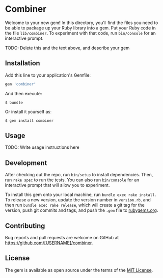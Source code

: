 # Combiner

Welcome to your new gem! In this directory, you'll find the files you need to be able to package up your Ruby library into a gem. Put your Ruby code in the file `lib/combiner`. To experiment with that code, run `bin/console` for an interactive prompt.

TODO: Delete this and the text above, and describe your gem

## Installation

Add this line to your application's Gemfile:

```ruby
gem 'combiner'
```

And then execute:

    $ bundle

Or install it yourself as:

    $ gem install combiner

## Usage

TODO: Write usage instructions here

## Development

After checking out the repo, run `bin/setup` to install dependencies. Then, run `rake spec` to run the tests. You can also run `bin/console` for an interactive prompt that will allow you to experiment.

To install this gem onto your local machine, run `bundle exec rake install`. To release a new version, update the version number in `version.rb`, and then run `bundle exec rake release`, which will create a git tag for the version, push git commits and tags, and push the `.gem` file to [rubygems.org](https://rubygems.org).

## Contributing

Bug reports and pull requests are welcome on GitHub at https://github.com/[USERNAME]/combiner.


## License

The gem is available as open source under the terms of the [MIT License](http://opensource.org/licenses/MIT).

